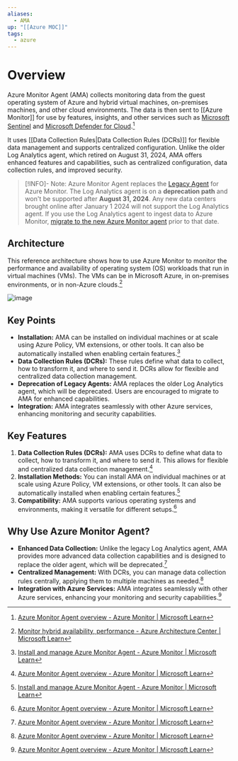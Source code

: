 ```yaml
---
aliases:
  - AMA
up: "[[Azure MOC]]"
tags:
  - azure
---
```

# Overview
Azure Monitor Agent (AMA) collects monitoring data from the guest operating system of Azure and hybrid virtual machines, on-premises machines, and other cloud environments.  The data is then sent to [[Azure Monitor]] for use by features, insights, and other services such as [Microsoft Sentinel](https://learn.microsoft.com/en-us/azure/sentinel/overview) and [Microsoft Defender for Cloud](https://learn.microsoft.com/en-us/azure/defender-for-cloud/defender-for-cloud-introduction).[^1]

It uses [[Data Collection Rules|Data Collection Rules (DCRs)]] for flexible data management and supports centralized configuration. Unlike the older Log Analytics agent, which retired on August 31, 2024, AMA offers enhanced features and capabilities, such as centralized configuration, data collection rules, and improved security.

> [!INFO]- Note:
> Azure Monitor Agent replaces the [Legacy Agent](https://learn.microsoft.com/en-us/azure/azure-monitor/agents/log-analytics-agent) for Azure Monitor. The Log Analytics agent is on a **deprecation path** and won't be supported after **August 31, 2024**. Any new data centers brought online after January 1 2024 will not support the Log Analytics agent. If you use the Log Analytics agent to ingest data to Azure Monitor, [migrate to the new Azure Monitor agent](https://learn.microsoft.com/en-us/azure/azure-monitor/agents/azure-monitor-agent-migration) prior to that date.

## Architecture
This reference architecture shows how to use Azure Monitor to monitor the performance and availability of operating system (OS) workloads that run in virtual machines (VMs). The VMs can be in Microsoft Azure, in on-premises environments, or in non-Azure clouds.[^3]

![image](https://learn.microsoft.com/en-us/azure/architecture/hybrid/images/hybrid-perf-monitoring.png)

## Key Points
- **Installation:** AMA can be installed on individual machines or at scale using Azure Policy, VM extensions, or other tools. It can also be automatically installed when enabling certain features.[^2]
- **Data Collection Rules (DCRs):** These rules define what data to collect, how to transform it, and where to send it. DCRs allow for flexible and centralized data collection management.
- **Deprecation of Legacy Agents:** AMA replaces the older Log Analytics agent, which will be deprecated. Users are encouraged to migrate to AMA for enhanced capabilities.
- **Integration:** AMA integrates seamlessly with other Azure services, enhancing monitoring and security capabilities.
## Key Features
1. **Data Collection Rules (DCRs):** AMA uses DCRs to define what data to collect, how to transform it, and where to send it. This allows for flexible and centralized data collection management.[^1]
2. **Installation Methods:** You can install AMA on individual machines or at scale using Azure Policy, VM extensions, or other tools. It can also be automatically installed when enabling certain features.[^2]
3. **Compatibility:** AMA supports various operating systems and environments, making it versatile for different setups.[^1]

## Why Use Azure Monitor Agent?
- **Enhanced Data Collection:** Unlike the legacy Log Analytics agent, AMA provides more advanced data collection capabilities and is designed to replace the older agent, which will be deprecated.[^1]
- **Centralized Management:** With DCRs, you can manage data collection rules centrally, applying them to multiple machines as needed.[^1]
- **Integration with Azure Services:** AMA integrates seamlessly with other Azure services, enhancing your monitoring and security capabilities.[^1]


[^1]: [Azure Monitor Agent overview - Azure Monitor | Microsoft Learn](https://learn.microsoft.com/en-us/azure/azure-monitor/agents/azure-monitor-agent-overview)
[^2]: [Install and manage Azure Monitor Agent - Azure Monitor | Microsoft Learn](https://learn.microsoft.com/en-us/azure/azure-monitor/agents/azure-monitor-agent-manage?tabs=azure-portal)
[^3]: [Monitor hybrid availability, performance - Azure Architecture Center | Microsoft Learn](https://learn.microsoft.com/en-us/azure/architecture/hybrid/hybrid-perf-monitoring)
